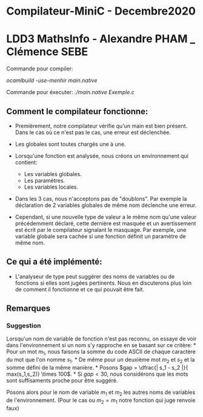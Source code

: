# Compilateur-MiniC - Decembre2020

# LDD3 MathsInfo - Alexandre PHAM _ Clémence SEBE

Commande pour compiler:

*ocamlbuild -use-menhir main.native*

Commande pour éxecuter:
*./main.native Exemple.c*

## Comment le compilateur fonctionne:
* Premièrement, notre compilateur vérifie qu'un main est bien présent. Dans le cas où ce n'est pas le cas, une erreur est déclenchée.
* Les globales sont toutes chargés une à une.
* Lorsqu'une fonction est analysée, nous créons un environnement qui contient:
    * Les variables globales.
    * Les paramètres.
    * Les variables locales.

* Dans les 3 cas, nous n'acceptons pas de "doublons".
    Par exemple la déclaration de 2 variables globales de même nom déclenche une erreur. 

* Cependant, si une nouvelle type de valeur a le même nom qu'une valeur précédemment déclaré, cette dernière est masquée et un avertissement est écrit par le compilateur signalant le masquage.
    Par exemple, une variable globale sera cachée si une fonction définit un paramètre de même nom.

## Ce qui a été implémenté:
* L'analyseur de type peut suggérer des noms de variables ou de fonctions si elles sont jugées pertinents. Nous en discuterons plus loin de comment il fonctionne et ce qui pouvait être fait.


## Remarques

### Suggestion
Lorsqu'un nom de variable de fonction n'est pas reconnu, on essaye de voir dans l'environnement si un nom s'y rapproche en se basant sur ce critère: 
    * Pour un mot $m_1$, nous faisons la somme du code ASCII de chaque caractère du mot que l'on nomme $s_1$.
    * De même pour un deuxième mot $m_2$ et $s_2$ et la somme défini de la même manière.
    * Posons $gap = \dfrac{| s_1 - s_2 |}{ max(s_1,s_2)} \times 100$.
    * Si $gap < 30%$, nous considérons que les mots sont suffisaments proche pour être suggéré.

Posons alors pour le nom de variable $m_1$ et $m_2$ les autres noms de variables de l'environnement. (Pour le cas ou $m_2 = m_1$ notre fonction qui juge renvoie faux)


